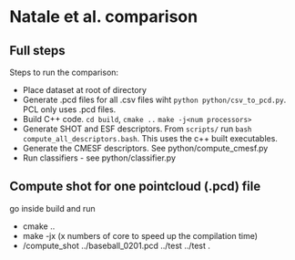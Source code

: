 # Natale et al. comparison

## Full steps
Steps to run the comparison:
- Place dataset at root of directory
- Generate .pcd files for all .csv files wiht `python python/csv_to_pcd.py`. PCL only uses .pcd files.
- Build C++ code. `cd build`, `cmake ..` `make -j<num processors>`
- Generate SHOT and ESF descriptors. From `scripts/` run `bash compute_all_descriptors.bash`. This uses the c++ built executables.
- Generate the CMESF descriptors. See python/compute_cmesf.py
- Run classifiers - see python/classifier.py

## Compute shot for one pointcloud (.pcd) file
go inside build and run
- cmake ..
- make -jx (x numbers of core to speed up the compilation time)
- /compute_shot ../baseball_0201.pcd ../test ../test .